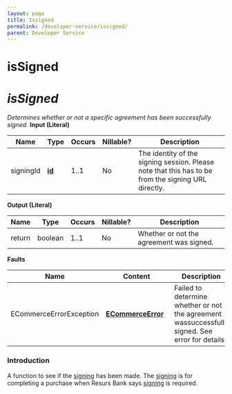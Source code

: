 ```yaml
---
layout: page
title: Issigned
permalink: /developer-service/issigned/
parent: Developer Service
---
```



# isSigned 

# *isSigned*
*Determines whether or not a specific agreement has been successfully
signed.*
**Input (Literal)**
  
| Name      | Type                                   | Occurs | Nillable? | Description                                                                                         |
|-----------|----------------------------------------|--------|-----------|-----------------------------------------------------------------------------------------------------|
| signingId | **[id](Simple-Types..._1475653.html)** | 1..1   | No        | The identity of the signing session. Please note that this has to be from the signing URL directly. |
  
**Output (Literal)**
  
| Name   | Type    | Occurs | Nillable? | Description                              |
|--------|---------|--------|-----------|------------------------------------------|
| return | boolean | 1..1   | No        | Whether or not the agreement was signed. |
  
  
**Faults**
  
| Name                    | Content                                             | Description                                                                                     |
|-------------------------|-----------------------------------------------------|-------------------------------------------------------------------------------------------------|
| ECommerceErrorException | **[ECommerceError](ECommerceError_1475945.html)**   | Failed to determine whether or not the agreement wassuccessfully signed. See error for details. |
  
### Introduction
A function to see if the
[signing](Concepts-and-Domain_950279.html#ConceptsandDomain-Anchor_Signing)
has been made. The
[signing](Concepts-and-Domain_950279.html#ConceptsandDomain-Anchor_Signing)
is for completing a purchase when Resurs Bank says
[signing](Concepts-and-Domain_950279.html#ConceptsandDomain-Anchor_Signing)
is required. 
